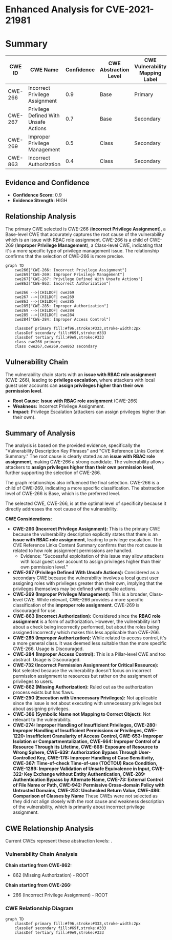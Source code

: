 # Enhanced Analysis for CVE-2021-21981

# Summary
| CWE ID | CWE Name | Confidence | CWE Abstraction Level | CWE Vulnerability Mapping Label | CWE-Vulnerability Mapping Notes |
|---|---|---|---|---|---|
| CWE-266 | Incorrect Privilege Assignment | 0.9 | Base | Primary | Allowed |
| CWE-267 | Privilege Defined With Unsafe Actions | 0.7 | Base | Secondary | Allowed |
| CWE-269 | Improper Privilege Management | 0.5 | Class | Secondary | Discouraged |
| CWE-863 | Incorrect Authorization | 0.4 | Class | Secondary | Allowed-with-Review |

## Evidence and Confidence

*   **Confidence Score:** 0.9
*   **Evidence Strength:** HIGH

## Relationship Analysis
The primary CWE selected is CWE-266 (**Incorrect Privilege Assignment**), a Base-level CWE that accurately captures the root cause of the vulnerability which is an issue with RBAC role assignment. CWE-266 is a child of CWE-269 (**Improper Privilege Management**), a Class-level CWE, indicating that it's a more specific type of privilege management issue. The relationship confirms that the selection of CWE-266 is more precise.

```mermaid
graph TD
    cwe266["CWE-266: Incorrect Privilege Assignment"]
    cwe269["CWE-269: Improper Privilege Management"]
    cwe267["CWE-267: Privilege Defined With Unsafe Actions"]
    cwe863["CWE-863: Incorrect Authorization"]
    
    cwe266 -->|CHILDOF| cwe269
    cwe267 -->|CHILDOF| cwe269
    cwe863 -->|CHILDOF| cwe285
    cwe285["CWE-285: Improper Authorization"]
    cwe269 -->|CHILDOF| cwe284
    cwe285 -->|CHILDOF| cwe284
    cwe284["CWE-284: Improper Access Control"]
    
    classDef primary fill:#f96,stroke:#333,stroke-width:2px
    classDef secondary fill:#69f,stroke:#333
    classDef tertiary fill:#9e9,stroke:#333
    class cwe266 primary
    class cwe267,cwe269,cwe863 secondary
```

## Vulnerability Chain
The vulnerability chain starts with an **issue with RBAC role assignment** (CWE-266), leading to **privilege escalation**, where attackers with local guest user accounts can **assign privileges higher than their own permission level**.
  - **Root Cause:** **Issue with RBAC role assignment** (CWE-266)
  - **Weakness:** Incorrect Privilege Assignment.
  - **Impact:** Privilege Escalation (attackers can assign privileges higher than their own).

## Summary of Analysis
The analysis is based on the provided evidence, specifically the "Vulnerability Description Key Phrases" and "CVE Reference Links Content Summary." The root cause is clearly stated as an **issue with RBAC role assignment**, making CWE-266 a strong candidate. The vulnerability allows attackers to **assign privileges higher than their own permission level**, further supporting the selection of CWE-266.

The graph relationships also influenced the final selection. CWE-266 is a child of CWE-269, indicating a more specific classification. The abstraction level of CWE-266 is Base, which is the preferred level.

The selected CWE, CWE-266, is at the optimal level of specificity because it directly addresses the root cause of the vulnerability.

**CWE Considerations:**

*   **CWE-266 (Incorrect Privilege Assignment):** This is the primary CWE because the vulnerability description explicitly states that there is an **issue with RBAC role assignment**, leading to privilege escalation. The CVE Reference Links Content Summary confirms that the root cause is related to how role assignment permissions are handled.
    *   Evidence: "Successful exploitation of this issue may allow attackers with local guest user account to assign privileges higher than their own permission level."
*   **CWE-267 (Privilege Defined With Unsafe Actions):** Considered as a secondary CWE because the vulnerability involves a local guest user assigning roles with privileges greater than their own, implying that the privileges themselves may be defined with unsafe actions.
*   **CWE-269 (Improper Privilege Management):** This is a broader, Class-level CWE. While relevant, CWE-266 provides a more specific classification of the **improper role assignment**. CWE-269 is discouraged for use.
*   **CWE-863 (Incorrect Authorization):** Considered since the **RBAC role assignment** is a form of authorization. However, the vulnerability isn't about a check being incorrectly performed, but about the roles being assigned incorrectly which makes this less applicable than CWE-266.
*   **CWE-285 (Improper Authorization):** While related to access control, it's a more general class. It was deemed less suitable than the more specific CWE-266. Usage is Discouraged.
*   **CWE-284 (Improper Access Control):** This is a Pillar-level CWE and too abstract. Usage is Discouraged.
*   **CWE-732 (Incorrect Permission Assignment for Critical Resource):** Not selected because the vulnerability doesn't focus on incorrect permission assignment to resources but rather on the assignment of privileges to users.
*   **CWE-862 (Missing Authorization):** Ruled out as the authorization process exists but has flaws.
*   **CWE-250 (Execution with Unnecessary Privileges):** Not applicable since the issue is not about executing with unnecessary privileges but about assigning privileges.
*   **CWE-386 (Symbolic Name not Mapping to Correct Object):** Not relevant to the vulnerability.
*   **CWE-274: Improper Handling of Insufficient Privileges, CWE-280: Improper Handling of Insufficient Permissions or Privileges, CWE-1220: Insufficient Granularity of Access Control, CWE-653: Improper Isolation or Compartmentalization, CWE-664: Improper Control of a Resource Through its Lifetime, CWE-668: Exposure of Resource to Wrong Sphere, CWE-639: Authorization Bypass Through User-Controlled Key, CWE-178: Improper Handling of Case Sensitivity, CWE-367: Time-of-check Time-of-use (TOCTOU) Race Condition, CWE-1289: Improper Validation of Unsafe Equivalence in Input, CWE-322: Key Exchange without Entity Authentication, CWE-289: Authentication Bypass by Alternate Name, CWE-73: External Control of File Name or Path, CWE-942: Permissive Cross-domain Policy with Untrusted Domains, CWE-252: Unchecked Return Value, CWE-486: Comparison of Classes by Name** These CWEs were not selected as they did not align closely with the root cause and weakness description of the vulnerability, which is primarily about incorrect privilege assignment.


## CWE Relationship Analysis

Current CWEs represent these abstraction levels: .


### Vulnerability Chain Analysis

**Chain starting from CWE-862:**
- 862 (Missing Authorization) - ROOT


**Chain starting from CWE-266:**
- 266 (Incorrect Privilege Assignment) - ROOT



### CWE Relationship Diagram

```mermaid
graph TD
    classDef primary fill:#f96,stroke:#333,stroke-width:2px
    classDef secondary fill:#69f,stroke:#333
    classDef tertiary fill:#9e9,stroke:#333
```